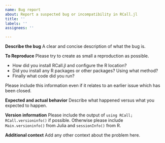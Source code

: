 ```yaml
---
name: Bug report
about: Report a suspected bug or incompatibility in RCall.jl
title: ''
labels: ''
assignees: ''

---
```


**Describe the bug**
A clear and concise description of what the bug is.

**To Reproduce**
Please try to create as small a reproduction as possible.

 * How did you install RCall.jl and configure the R location?
 * Did you install any R packages or other packages? Using what method? 
 * Finally what code did you run?

Please include this information even if it relates to an earlier issue which has been closed.

**Expected and actual behavior**
Describe what happened versus what you expected to happen.

**Version information**
Please include the output of `using RCall; RCall.versioninfo()` if possible. Otherwise please include `Main.versioninfo()` from Julia and `sessionInfo()` from R.

**Additional context**
Add any other context about the problem here.
